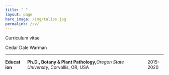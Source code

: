 ```yaml
---
title: " "
layout: page
hero_image: /img/tulips.jpg
permalink: /cv/
---
```


<div class="container is-max-desktop has-text-centered">
	<p class="subtitle is-4">Curriculum vitae</p>
	<p class="title is-2">Cedar Dale Warman</p>
	<hr>
</div>

<div class="columns is-centered is-mobile">
	<div class="column is-2">
	<strong>Education</strong>	
	</div>
	<div class="column is-8">
	<strong>Ph.D., Botany & Plant Pathology,</strong><i>Oregon State University,</i> Corvallis, OR, USA
	</div>
	<div class="column is-2">
	2015-2020	
	</div>
</div>

